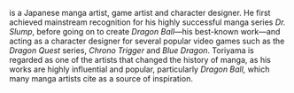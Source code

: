 is a Japanese manga artist, game artist and character designer. He first achieved mainstream recognition for his highly successful manga series _Dr. Slump_, before going on to create _Dragon Ball_—his best-known work—and acting as a character designer for several popular video games such as the _Dragon Quest_ series, _Chrono Trigger_ and _Blue Dragon_. Toriyama is regarded as one of the artists that changed the history of manga, as his works are highly influential and popular, particularly _Dragon Ball,_ which many manga artists cite as a source of inspiration.
